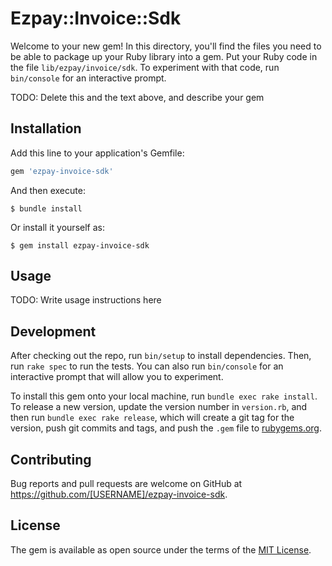 # Ezpay::Invoice::Sdk

Welcome to your new gem! In this directory, you'll find the files you need to be able to package up your Ruby library into a gem. Put your Ruby code in the file `lib/ezpay/invoice/sdk`. To experiment with that code, run `bin/console` for an interactive prompt.

TODO: Delete this and the text above, and describe your gem

## Installation

Add this line to your application's Gemfile:

```ruby
gem 'ezpay-invoice-sdk'
```

And then execute:

    $ bundle install

Or install it yourself as:

    $ gem install ezpay-invoice-sdk

## Usage

TODO: Write usage instructions here

## Development

After checking out the repo, run `bin/setup` to install dependencies. Then, run `rake spec` to run the tests. You can also run `bin/console` for an interactive prompt that will allow you to experiment.

To install this gem onto your local machine, run `bundle exec rake install`. To release a new version, update the version number in `version.rb`, and then run `bundle exec rake release`, which will create a git tag for the version, push git commits and tags, and push the `.gem` file to [rubygems.org](https://rubygems.org).

## Contributing

Bug reports and pull requests are welcome on GitHub at https://github.com/[USERNAME]/ezpay-invoice-sdk.


## License

The gem is available as open source under the terms of the [MIT License](https://opensource.org/licenses/MIT).
